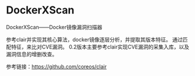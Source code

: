 # DockerXScan
DockerXScan——Docker镜像漏洞扫描器

参考clair并实现其核心算法，docker镜像逐层分析，并提取其版本特征。
通过匹配特征，来比对CVE漏洞。
0.2版本主要参考clair实现CVE漏洞的采集入库，以及漏洞信息的增删改查。

参考链接：https://github.com/coreos/clair

